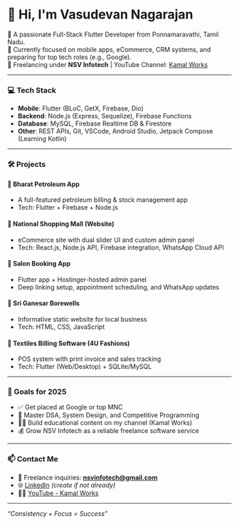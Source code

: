 # 👋 Hi, I'm Vasudevan Nagarajan

🎯 A passionate Full-Stack Flutter Developer from Ponnamaravathi, Tamil Nadu.  
🧠 Currently focused on mobile apps, eCommerce, CRM systems, and preparing for top tech roles (e.g., Google).  
💼 Freelancing under **NSV Infotech** | YouTube Channel: [Kamal Works](https://youtube.com/@kamalworks)

---

### 💻 Tech Stack
- **Mobile**: Flutter (BLoC, GetX, Firebase, Dio)
- **Backend**: Node.js (Express, Sequelize), Firebase Functions
- **Database**: MySQL, Firebase Realtime DB & Firestore
- **Other**: REST APIs, Git, VSCode, Android Studio, Jetpack Compose (Learning Kotlin)

---

### 🛠️ Projects

#### 🔹 Bharat Petroleum App
- A full-featured petroleum billing & stock management app
- Tech: Flutter + Firebase + Node.js

#### 🔹 National Shopping Mall (Website)
- eCommerce site with dual slider UI and custom admin panel
- Tech: React.js, Node.js API, Firebase integration, WhatsApp Cloud API

#### 🔹 Salon Booking App
- Flutter app + Hostinger-hosted admin panel
- Deep linking setup, appointment scheduling, and WhatsApp updates

#### 🔹 Sri Ganesar Borewells
- Informative static website for local business
- Tech: HTML, CSS, JavaScript

#### 🔹 Textiles Billing Software (4U Fashions)
- POS system with print invoice and sales tracking
- Tech: Flutter (Web/Desktop) + SQLite/MySQL

---

### 🎯 Goals for 2025
- ✅ Get placed at Google or top MNC
- 🚀 Master DSA, System Design, and Competitive Programming
- 🧑‍🏫 Build educational content on my channel (Kamal Works)
- 💰 Grow NSV Infotech as a reliable freelance software service

---

### 📫 Contact Me
- 💼 Freelance inquiries: **nsvinfotech@gmail.com**
- 🌐 [LinkedIn](https://linkedin.com/in/vasudevan-dev) *(create if not already)*
- 🧑‍💻 [YouTube - Kamal Works](https://youtube.com/@kamalworks)

---

_“Consistency + Focus = Success”_
